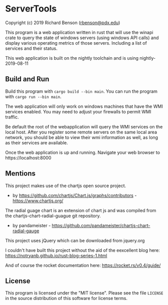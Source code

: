 # ServerTools
Copyright (c) 2019 Richard Benson (rbenson@pdx.edu)

This program is a web application written in rust that will use the winapi crate to query the state of windows servers (using windows API calls) and display various operating metrics of those servers.
Including a list of services and their status.

This web application is built on the nightly toolchain and is using nightly-2019-08-11

## Build and Run
Build this program with `cargo build --bin main`. You can run the program with `cargo run --bin main`.

The web application will only work on windows machines that have the WMI services enabled. You may need to adjust your firewalls to permit WMI traffic.

Be default the root of the webapplication will query the WMI services on the local host. After you register some remote servers on the same local area network,
you should be able to view their wmi information as well, as long as their services are available. 

Once the web application is up and running. Navigate your web browser to https://localhost:8000


## Mentions
This project makes use of the chartjs open source project.
- by https://github.com/chartjs/Chart.js/graphs/contributors - https://www.chartjs.org/

The radial guage chart is an extension of chart js and was compiled from the chartjs-chart-radial-guague git repository.
- by pandameister - https://github.com/pandameister/chartjs-chart-radial-gauge

This project uses jQuery which can be downloaded from jquery.org

I couldn't have built this project without the aid of the eexcellent blog here:
https://notryanb.github.io/rust-blog-series-1.html

And of course the rocket documentation here:
https://rocket.rs/v0.4/guide/


## License
This program is licensed under the "MIT license". Please see the file `LICENSE` in the source distribution of this software for license terms.